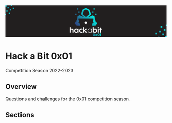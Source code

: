 <img src=".rsrc/banner.png">

# Hack a Bit 0x01
Competition Season 2022-2023

## Overview
Questions and challenges for the 0x01 competition season.

## Sections